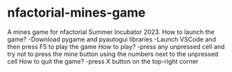 # nfactorial-mines-game
A mines game for nfactorial Summer Incubator 2023.
How to launch the game?
-Download pygame and pyautogui libraries
-Launch VSCode and then press F5 to play the game
How to play?
-press any unpressed cell and try not to press the mine button using the numbers next to the unpressed cell
How to quit the game?
-press X button on the top-right corner

